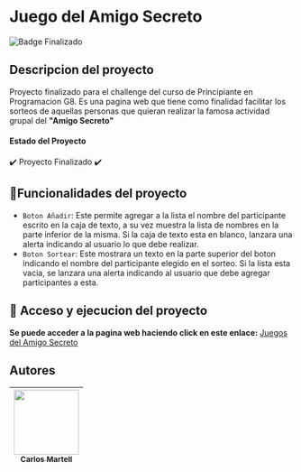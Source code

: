 <h1>Juego del Amigo Secreto </h1>

![Badge Finalizado](https://img.shields.io/badge/STATUS-%20FINALIZADO-green)

<h2>Descripcion del proyecto</h2>
<p>Proyecto finalizado para el challenge del curso de Principiante en Programacion G8. 
  Es una pagina web que tiene como finalidad facilitar los sorteos de aquellas personas que quieran realizar la famosa actividad grupal del <strong>"Amigo Secreto"</strong> </p>
<h4>Estado del Proyecto</h4>
  ✔️ Proyecto Finalizado ✔️

## :hammer:Funcionalidades del proyecto

- `Boton Añadir`: Este permite agregar a la lista el nombre del participante escrito en la caja de texto, a su vez  muestra la lista de nombres en la parte inferior de la misma.
 Si la caja de texto esta en blanco, lanzara una alerta indicando al usuario lo que debe realizar.
- `Boton Sortear`: Este mostrara un texto en la parte superior del boton indicando el nombre del participante elegido en el sorteo.
  Si la lista esta vacia, se lanzara una alerta indicando al usuario que debe agregar participantes a esta.

## 📁 Acceso y ejecucion del proyecto

**Se puede acceder a la pagina web haciendo click en este enlace:**
<a href="https://carlos-martell.github.io/Proyecto_AmigoSecreto/">Juegos del Amigo Secreto</a>

## Autores

| [<img src="https://avatars.githubusercontent.com/u/144376275?s=400&u=f44467261ffc3119ccbc1a093afc7c903d596474&v=4" width=115><br><sub>Carlos Martell</sub>](https://github.com/Carlos-Martell)
| :---: | 

